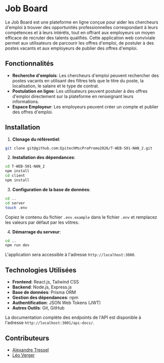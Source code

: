 # Job Board

Le Job Board est une plateforme en ligne conçue pour aider les chercheurs d'emploi à trouver des opportunités professionnelles correspondant à leurs compétences et à leurs intérêts, tout en offrant aux employeurs un moyen efficace de recruter des talents qualifiés. Cette application web conviviale permet aux utilisateurs de parcourir les offres d'emploi, de postuler à des postes vacants et aux employeurs de publier des offres d'emploi.

## Fonctionnalités

- **Recherche d'emplois**: Les chercheurs d'emploi peuvent rechercher des postes vacants en utilisant des filtres tels que le titre du poste, la localisation, le salaire et le type de contrat.
- **Postulation en ligne**: Les utilisateurs peuvent postuler à des offres d'emploi directement sur la plateforme en renseignant leurs informations.
- **Espace Employeur**: Les employeurs peuvent créer un compte et publier des offres d'emploi.

## Installation

1. **Clonage du référentiel**:
```bash
git clone git@github.com:EpitechMscProPromo2026/T-WEB-501-NAN_2.git
```

2. **Installation des dépendances**:
```bash
cd T-WEB-501-NAN_2
npm install
cd client
npm install
```

3. **Configuration de la base de données**:
```bash
cd ..
cd server
touch .env
```
Copiez le contenu du fichier `.env.example` dans le fichier `.env` et remplacez les valeurs par défaut par les vôtres.

4. **Démarrage du serveur**:
```bash
cd ..
npm run dev
```

L'application sera accessible à l'adresse `http://localhost:3000`.

## Technologies Utilisées

- **Frontend**: React.js, Tailwind CSS
- **Backend**: Node.js, Express.js
- **Base de données**: Prisma ORM
- **Gestion des dépendances**: npm
- **Authentification**: JSON Web Tokens (JWT)
- **Autres Outils**: Git, GitHub

La documentation complète des endpoints de l'API est disponible à l'adresse `http://localhost:3001/api-docs/`.

## Contributeurs

- [Alexandre Tressel](https://github.com/PikPakPik)
- [Léo Verger](https://github.com/BeoLeo2)